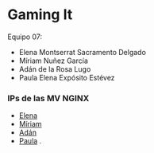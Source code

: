 # Gaming It

Equipo 07:

* Elena Montserrat Sacramento Delgado
* Míriam Nuñez García
* Adán de la Rosa Lugo
* Paula Elena Expósito Estévez

### IPs de las MV NGINX

* [Elena](http://10.6.128.118/)
* [Míriam](http://10.6.131.145/)
* [Adán](http://10.6.130.77/)
* [Paula](http://10.6.128.94/)
.
